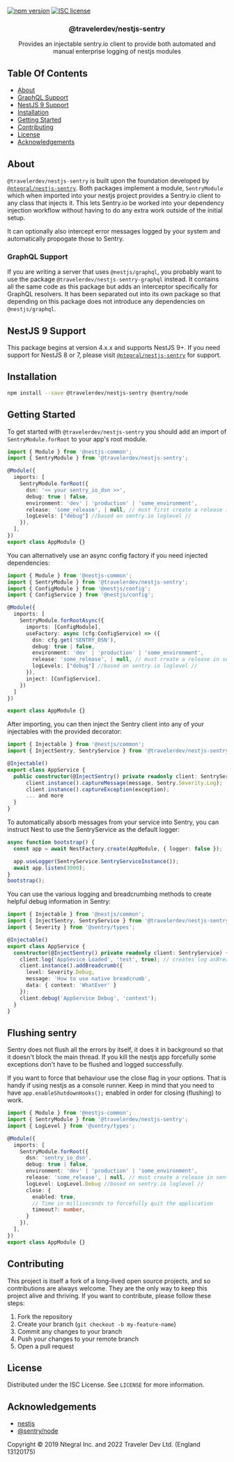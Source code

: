 [![npm version](http://img.shields.io/npm/v/@travelerdev/nestjs-sentry.svg?style=flat)](https://npmjs.org/package/@travelerdev/nestjs-sentry 'View this project on npm')
[![ISC license](http://img.shields.io/badge/license-ISC-brightgreen.svg)](http://opensource.org/licenses/ISC)

<p align="center">
  <h3 align="center">
    @travelerdev/nestjs-sentry
  </h3>

  <p align="center">
    Provides an injectable sentry.io client to provide both automated and manual enterprise logging of nestjs modules
  </p>
</p>

## Table Of Contents

- [About](#about)
- [GraphQL Support](#graphql-support)
- [NestJS 9 Support](#nestjs-9-support)
- [Installation](#installation)
- [Getting Started](#getting-started)
- [Contributing](#contributing)
- [License](#license)
- [Acknowledgements](#acknowledgements)

## About

`@travelerdev/nestjs-sentry` is built upon the foundation developed by [`@ntegral/nestjs-sentry`](https://github.com/ntegral/nestjs-sentry).
Both packages implement a module, `SentryModule` which when imported into
your nestjs project provides a Sentry.io client to any class that injects it. This
lets Sentry.io be worked into your dependency injection workflow without having to
do any extra work outside of the initial setup.

It can optionally also intercept error messages logged by your system and automatically propogate those to Sentry.

### GraphQL Support

If you are writing a server that uses `@nestjs/graphql`, you probably want to use the package `@travelerdev/nestjs-sentry-graphql` instead.
It contains all the same code as this package but adds an interceptor specifically for GraphQL resolvers. It has been separated out into its own package
so that depending on this package does not introduce any dependencies on `@nestjs/graphql`.

## NestJS 9 Support

This package begins at version 4.x.x and supports NestJS 9+. If you need support for NestJS 8 or 7, please visit [`@ntegral/nestjs-sentry`](https://github.com/ntegral/nestjs-sentry) for support.

## Installation

```bash
npm install --save @travelerdev/nestjs-sentry @sentry/node
```

## Getting Started

To get started with `@travelerdev/nestjs-sentry` you should add an import of `SentryModule.forRoot` to your app's root module.

```typescript
import { Module } from '@nestjs-common';
import { SentryModule } from '@travelerdev/nestjs-sentry';

@Module({
  imports: [
    SentryModule.forRoot({
      dsn: '<< your sentry_io_dsn >>',
      debug: true | false,
      environment: 'dev' | 'production' | 'some_environment',
      release: 'some_release', | null, // must first create a release in sentry.io dashboard
      logLevels: ["debug"] //based on sentry.io loglevel //
    }),
  ],
})
export class AppModule {}
```

You can alternatively use an async config factory if you need injected dependencies:

```typescript
import { Module } from '@nestjs-common';
import { SentryModule } from '@travelerdev/nestjs-sentry';
import { ConfigModule } from '@nestjs/config';
import { ConfigService } from '@nestjs/config';

@Module({
  imports: [
    SentryModule.forRootAsync({
      imports: [ConfigModule],
      useFactory: async (cfg:ConfigService) => ({
        dsn: cfg.get('SENTRY_DSN'),
        debug: true | false,
        environment: 'dev' | 'production' | 'some_environment',
        release: 'some_release', | null, // must create a release in sentry.io dashboard
        logLevels: ["debug"] //based on sentry.io loglevel //
      }),
      inject: [ConfigService],
    })
  ]
})

export class AppModule {}
```

After importing, you can then inject the Sentry client into any of your injectables with the provided decorator:

```typescript
import { Injectable } from '@nestjs/common';
import { InjectSentry, SentryService } from '@travelerdev/nestjs-sentry';

@Injectable()
export class AppService {
  public constructor(@InjectSentry() private readonly client: SentryService) {
      client.instance().captureMessage(message, Sentry.Severity.Log);
      client.instance().captureException(exception);
      ... and more
  }
}
```

To automatically absorb messages from your service into Sentry, you can instruct Nest to use the SentryService as the default logger:

```typescript
async function bootstrap() {
  const app = await NestFactory.create(AppModule, { logger: false });

  app.useLogger(SentryService.SentryServiceInstance());
  await app.listen(3000);
}
bootstrap();
```

You can use the various logging and breadcrumbing methods to create helpful debug information in Sentry:

```typescript
import { Injectable } from '@nestjs/common';
import { InjectSentry, SentryService } from '@travelerdev/nestjs-sentry';
import { Severity } from '@sentry/types';

@Injectable()
export class AppService {
  constructor(@InjectSentry() private readonly client: SentryService) {
    client.log('AppSevice Loaded', 'test', true); // creates log asBreadcrumb //
    client.instance().addBreadcrumb({
      level: Severity.Debug,
      message: 'How to use native breadcrumb',
      data: { context: 'WhatEver' }
    });
    client.debug('AppService Debug', 'context');
  }
}
```

## Flushing sentry

Sentry does not flush all the errors by itself, it does it in background so that it doesn't block the main thread. If
you kill the nestjs app forcefully some exceptions don't have to be flushed and logged successfully.

If you want to force that behaviour use the close flag in your options. That is handy if using nestjs as a console
runner. Keep in mind that you need to have `app.enableShutdownHooks();` enabled in order
for closing (flushing) to work.

```typescript
import { Module } from '@nestjs-common';
import { SentryModule } from '@travelerdev/nestjs-sentry';
import { LogLevel } from '@sentry/types';

@Module({
  imports: [
    SentryModule.forRoot({
      dsn: 'sentry_io_dsn',
      debug: true | false,
      environment: 'dev' | 'production' | 'some_environment',
      release: 'some_release', | null, // must create a release in sentry.io dashboard
      logLevel: LogLevel.Debug //based on sentry.io loglevel //
      close: {
        enabled: true,
        // Time in milliseconds to forcefully quit the application
        timeout?: number,
      }
    }),
  ],
})
export class AppModule {}
```

## Contributing

This project is itself a fork of a long-lived open source projects, and so contributions are always welcome.
They are the only way to keep this project alive and thriving. If you want to contribute, please follow these steps:

1. Fork the repository
2. Create your branch (`git checkout -b my-feature-name`)
3. Commit any changes to your branch
4. Push your changes to your remote branch
5. Open a pull request

## License

Distributed under the ISC License. See `LICENSE` for more information.

## Acknowledgements

- [nestjs](https://nestjs.com)
- [@sentry/node](https://github.com/getsentry/sentry-javascript)

Copyright &copy; 2019 Ntegral Inc. and 2022 Traveler Dev Ltd. (England 13120175)
